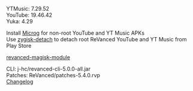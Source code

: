 YTMusic: 7.29.52  
YouTube: 19.46.42  
Yuka: 4.29  

Install [Microg](https://github.com/ReVanced/GmsCore/releases) for non-root YouTube and YT Music APKs  
Use [zygisk-detach](https://github.com/j-hc/zygisk-detach) to detach root ReVanced YouTube and YT Music from Play Store  

[revanced-magisk-module](https://github.com/j-hc/revanced-magisk-module)
  
CLI: j-hc/revanced-cli-5.0.0-all.jar  
Patches: ReVanced/patches-5.4.0.rvp  
[Changelog](https://github.com/ReVanced/revanced-patches/releases/tag/v5.4.0)  
